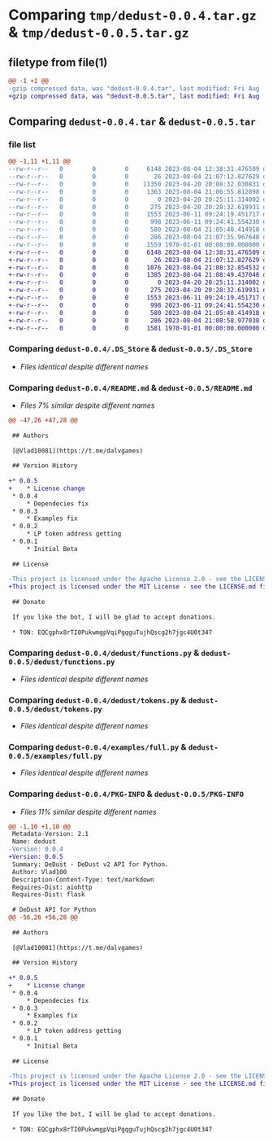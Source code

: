 # Comparing `tmp/dedust-0.0.4.tar.gz` & `tmp/dedust-0.0.5.tar.gz`

## filetype from file(1)

```diff
@@ -1 +1 @@
-gzip compressed data, was "dedust-0.0.4.tar", last modified: Fri Aug  4 21:07:38 2023, max compression
+gzip compressed data, was "dedust-0.0.5.tar", last modified: Fri Aug  4 21:09:18 2023, max compression
```

## Comparing `dedust-0.0.4.tar` & `dedust-0.0.5.tar`

### file list

```diff
@@ -1,11 +1,11 @@
--rw-r--r--   0        0        0     6148 2023-08-04 12:38:31.476509 dedust-0.0.4/.DS_Store
--rw-r--r--   0        0        0       26 2023-08-04 21:07:12.827629 dedust-0.0.4/.gitignore
--rw-r--r--   0        0        0    11350 2023-04-20 20:08:32.030831 dedust-0.0.4/LICENSE.md
--rw-r--r--   0        0        0     1363 2023-08-04 21:06:55.812898 dedust-0.0.4/README.md
--rw-r--r--   0        0        0        0 2023-04-20 20:25:11.314002 dedust-0.0.4/dedust/__init__.py
--rw-r--r--   0        0        0      275 2023-04-20 20:28:32.619931 dedust-0.0.4/dedust/api.py
--rw-r--r--   0        0        0     1553 2023-06-11 09:24:19.451717 dedust-0.0.4/dedust/functions.py
--rw-r--r--   0        0        0      998 2023-06-11 09:24:41.554230 dedust-0.0.4/dedust/tokens.py
--rw-r--r--   0        0        0      580 2023-08-04 21:05:40.414918 dedust-0.0.4/examples/full.py
--rw-r--r--   0        0        0      286 2023-08-04 21:07:35.967648 dedust-0.0.4/pyproject.toml
--rw-r--r--   0        0        0     1559 1970-01-01 00:00:00.000000 dedust-0.0.4/PKG-INFO
+-rw-r--r--   0        0        0     6148 2023-08-04 12:38:31.476509 dedust-0.0.5/.DS_Store
+-rw-r--r--   0        0        0       26 2023-08-04 21:07:12.827629 dedust-0.0.5/.gitignore
+-rw-r--r--   0        0        0     1076 2023-08-04 21:08:32.854532 dedust-0.0.5/LICENSE.md
+-rw-r--r--   0        0        0     1385 2023-08-04 21:08:49.437048 dedust-0.0.5/README.md
+-rw-r--r--   0        0        0        0 2023-04-20 20:25:11.314002 dedust-0.0.5/dedust/__init__.py
+-rw-r--r--   0        0        0      275 2023-04-20 20:28:32.619931 dedust-0.0.5/dedust/api.py
+-rw-r--r--   0        0        0     1553 2023-06-11 09:24:19.451717 dedust-0.0.5/dedust/functions.py
+-rw-r--r--   0        0        0      998 2023-06-11 09:24:41.554230 dedust-0.0.5/dedust/tokens.py
+-rw-r--r--   0        0        0      580 2023-08-04 21:05:40.414918 dedust-0.0.5/examples/full.py
+-rw-r--r--   0        0        0      286 2023-08-04 21:08:58.977038 dedust-0.0.5/pyproject.toml
+-rw-r--r--   0        0        0     1581 1970-01-01 00:00:00.000000 dedust-0.0.5/PKG-INFO
```

### Comparing `dedust-0.0.4/.DS_Store` & `dedust-0.0.5/.DS_Store`

 * *Files identical despite different names*

### Comparing `dedust-0.0.4/README.md` & `dedust-0.0.5/README.md`

 * *Files 7% similar despite different names*

```diff
@@ -47,26 +47,28 @@
 
 ## Authors
 
 [@Vlad10081](https://t.me/dalvgames)
 
 ## Version History
 
+* 0.0.5
+    * License change
 * 0.0.4
     * Dependecies fix
 * 0.0.3
     * Examples fix
 * 0.0.2
     * LP token address getting
 * 0.0.1
     * Initial Beta
 
 ## License
 
-This project is licensed under the Apache License 2.0 - see the LICENSE.md file for details
+This project is licensed under the MIT License - see the LICENSE.md file for details
 
 ## Donate
 
 If you like the bot, I will be glad to accept donations.
 
 * TON: EQCgphx8rTI0PukwmgpVqiPgqguTujhQscg2h7jgc4U0t347
```

### Comparing `dedust-0.0.4/dedust/functions.py` & `dedust-0.0.5/dedust/functions.py`

 * *Files identical despite different names*

### Comparing `dedust-0.0.4/dedust/tokens.py` & `dedust-0.0.5/dedust/tokens.py`

 * *Files identical despite different names*

### Comparing `dedust-0.0.4/examples/full.py` & `dedust-0.0.5/examples/full.py`

 * *Files identical despite different names*

### Comparing `dedust-0.0.4/PKG-INFO` & `dedust-0.0.5/PKG-INFO`

 * *Files 11% similar despite different names*

```diff
@@ -1,10 +1,10 @@
 Metadata-Version: 2.1
 Name: dedust
-Version: 0.0.4
+Version: 0.0.5
 Summary: DeDust - DeDust v2 API for Python.
 Author: Vlad100
 Description-Content-Type: text/markdown
 Requires-Dist: aiohttp
 Requires-Dist: flask
 
 # DeDust API for Python
@@ -56,26 +56,28 @@
 
 ## Authors
 
 [@Vlad10081](https://t.me/dalvgames)
 
 ## Version History
 
+* 0.0.5
+    * License change
 * 0.0.4
     * Dependecies fix
 * 0.0.3
     * Examples fix
 * 0.0.2
     * LP token address getting
 * 0.0.1
     * Initial Beta
 
 ## License
 
-This project is licensed under the Apache License 2.0 - see the LICENSE.md file for details
+This project is licensed under the MIT License - see the LICENSE.md file for details
 
 ## Donate
 
 If you like the bot, I will be glad to accept donations.
 
 * TON: EQCgphx8rTI0PukwmgpVqiPgqguTujhQscg2h7jgc4U0t347
```

